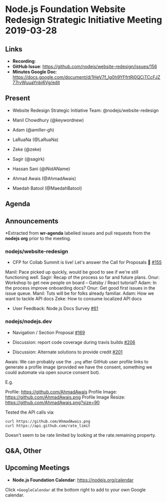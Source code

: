 # Node.js Foundation Website Redesign Strategic Initiative Meeting 2019-03-28

## Links

* **Recording**:
* **GitHub Issue**: https://github.com/nodejs/website-redesign/issues/156
* **Minutes Google Doc**: https://docs.google.com/document/d/1HeV7f_lg0h9YFfrtRj0QCiTCcFJZ77rvWuuaYnbj6Vg/edit

## Present

* Website Redesign Strategic Initiative Team: @nodejs/website-redesign

* Manil Chowdhury (@keywordnew)
* Adam (@amiller-gh)
* LaRuaNa (@LaRuaNa)
* Zeke (@zeke)
* Sagir (@sagirk)
* Hassan Sani (@iNidAName)
* Ahmad Awais (@AhmadAwais)
* Maedah Batool (@MaedahBatool)

## Agenda

## Announcements

*Extracted from **wr-agenda** labelled issues and pull requests from the **nodejs org** prior to the meeting.

### nodejs/website-redesign

* CFP for Collab Summit is live! Let's answer the Call for Proposals 📣 [#155](https://github.com/nodejs/website-redesign/issues/155)

Manil: Pace picked up quickly, would be good to see if we're still functioning well.
Sagir: Recap of the process so far and future plans.
Onur: Workshop to get new people on board – Gatsby / React tutorial?
Adam: In the process improve onboarding docs?
Onur: Get good first issues in the issue queue.
Manil: Tuts will be for folks already familiar.
Adam: How we want to tackle API docs
Zeke: How to consume localized API docs

* User Feedback: Node.js Docs Survey  [#61](https://github.com/nodejs/website-redesign/issues/61)

### nodejs/nodejs.dev

* Navigation / Section Proposal [#169](https://github.com/nodejs/nodejs.dev/issues/169)

* Discussion: report code coverage during travis builds [#206](https://github.com/nodejs/nodejs.dev/issues/206)

* Discussion: Alternate solutions to provide credit [#201](https://github.com/nodejs/nodejs.dev/issues/201)

Awais: We can probably use the `.png` after GitHub user profile links to generate a profile image (provided we have the consent, something we could automate via open source consent bot).

E.g.

Profile: https://github.com/AhmadAwais
Profile Image: https://github.com/AhmadAwais.png
Profile Image Resize: https://github.com/AhmadAwais.png?size=90

Tested the API calls via:

```
curl https://github.com/AhmadAwais.png
curl https://api.github.com/rate_limit
```
Doesn't seem to be rate limited by looking at the rate.remaining property.

## Q&A, Other

## Upcoming Meetings

* **Node.js Foundation Calendar**: https://nodejs.org/calendar

Click `+GoogleCalendar` at the bottom right to add to your own Google calendar.
